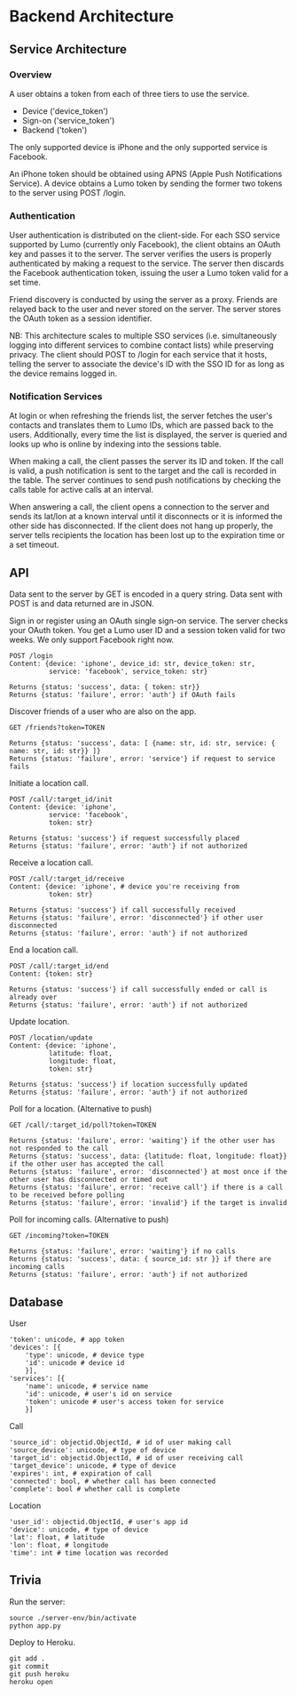 
Backend Architecture
====================

Service Architecture
--------------------

### Overview

A user obtains a token from each of three tiers to use the service.

- Device ('device_token')
- Sign-on ('service_token')
- Backend ('token')

The only supported device is iPhone and the only supported service is Facebook.

An iPhone token should be obtained using APNS (Apple Push
Notifications Service). A device obtains a Lumo token by sending
the former two tokens to the server using POST /login.

### Authentication

User authentication is distributed on the client-side. For each SSO
service supported by Lumo (currently only Facebook), the client
obtains an OAuth key and passes it to the server. The server verifies
the users is properly authenticated by making a request to the
service. The server then discards the Facebook authentication token,
issuing the user a Lumo token valid for a set time.

Friend discovery is conducted by using the server as a proxy. Friends
are relayed back to the user and never stored on the server. The
server stores the OAuth token as a session identifier.

NB: This architecture scales to multiple SSO services (i.e.
simultaneously logging into different services to combine contact
lists) while preserving privacy. The client should POST to /login for
each service that it hosts, telling the server to associate the
device's ID with the SSO ID for as long as the device remains logged
in.

### Notification Services

At login or when refreshing the friends list, the server fetches the
user's contacts and translates them to Lumo IDs, which are
passed back to the users. Additionally, every time the list is
displayed, the server is queried and looks up who is online by
indexing into the sessions table.

When making a call, the client passes the server its ID and token. If
the call is valid, a push notification is sent to the target and the
call is recorded in the table. The server continues to send push
notifications by checking the calls table for active calls at an
interval.

When answering a call, the client opens a connection to the server and
sends its lat/lon at a known interval until it disconnects or it is
informed the other side has disconnected. If the client does not hang
up properly, the server tells recipients the location has been lost up
to the expiration time or a set timeout.

API
---

Data sent to the server by GET is encoded in a query string. Data sent
with POST is and data returned are in JSON.

Sign in or register using an OAuth single sign-on service. The server
checks your OAuth token. You get a Lumo user ID and a session
token valid for two weeks. We only support Facebook right now.

    POST /login
    Content: {device: 'iphone', device_id: str, device_token: str,
              service: 'facebook', service_token: str}

    Returns {status: 'success', data: { token: str}}
    Returns {status: 'failure', error: 'auth'} if OAuth fails

Discover friends of a user who are also on the app.

    GET /friends?token=TOKEN

    Returns {status: 'success', data: [ {name: str, id: str, service: { name: str, id: str}} ]}
    Returns {status: 'failure', error: 'service'} if request to service fails

Initiate a location call.

    POST /call/:target_id/init
    Content: {device: 'iphone',
              service: 'facebook',
              token: str}

    Returns {status: 'success'} if request successfully placed
    Returns {status: 'failure', error: 'auth'} if not authorized

Receive a location call.

    POST /call/:target_id/receive
    Content: {device: 'iphone', # device you're receiving from
              token: str}

    Returns {status: 'success'} if call successfully received
    Returns {status: 'failure', error: 'disconnected'} if other user disconnected
    Returns {status: 'failure', error: 'auth'} if not authorized

End a location call.

    POST /call/:target_id/end
    Content: {token: str}

    Returns {status: 'success'} if call successfully ended or call is already over
    Returns {status: 'failure', error: 'auth'} if not authorized

Update location.

    POST /location/update
    Content: {device: 'iphone',
              latitude: float,
              longitude: float,
              token: str}

    Returns {status: 'success'} if location successfully updated
    Returns {status: 'failure', error: 'auth'} if not authorized

Poll for a location. (Alternative to push)

    GET /call/:target_id/poll?token=TOKEN

    Returns {status: 'failure', error: 'waiting'} if the other user has not responded to the call
    Returns {status: 'success', data: {latitude: float, longitude: float}} if the other user has accepted the call
    Returns {status: 'failure', error: 'disconnected'} at most once if the other user has disconnected or timed out
    Returns {status: 'failure', error: 'receive call'} if there is a call to be received before polling
    Returns {status: 'failure', error: 'invalid'} if the target is invalid

Poll for incoming calls. (Alternative to push)

    GET /incoming?token=TOKEN

    Returns {status: 'failure', error: 'waiting'} if no calls
    Returns {status: 'success', data: { source_id: str }} if there are incoming calls
    Returns {status: 'failure', error: 'auth'} if not authorized

Database
--------

User

    'token': unicode, # app token
    'devices': [{
        'type': unicode, # device type
        'id': unicode # device id
        }],
    'services': [{
        'name': unicode, # service name
        'id': unicode, # user's id on service
        'token': unicode # user's access token for service
        }]

Call

    'source_id': objectid.ObjectId, # id of user making call
    'source_device': unicode, # type of device
    'target_id': objectid.ObjectId, # id of user receiving call
    'target_device': unicode, # type of device
    'expires': int, # expiration of call
    'connected': bool, # whether call has been connected
    'complete': bool # whether call is complete

Location

    'user_id': objectid.ObjectId, # user's app id
    'device': unicode, # type of device
    'lat': float, # latitude
    'lon': float, # longitude
    'time': int # time location was recorded

Trivia
------

Run the server:

    source ./server-env/bin/activate
    python app.py


Deploy to Heroku.

    git add .
    git commit
    git push heroku
    heroku open
